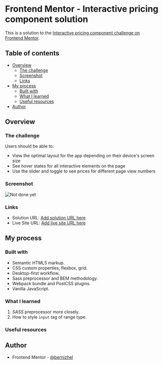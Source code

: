 # Frontend Mentor - Interactive pricing component solution

This is a solution to the [Interactive pricing component challenge on Frontend Mentor](https://www.frontendmentor.io/challenges/interactive-pricing-component-t0m8PIyY8).

## Table of contents

- [Overview](#overview)
    - [The challenge](#the-challenge)
    - [Screenshot](#screenshot)
    - [Links](#links)
- [My process](#my-process)
    - [Built with](#built-with)
    - [What I learned](#what-i-learned)
    - [Useful resources](#useful-resources)
- [Author](#author)

## Overview

### The challenge

Users should be able to:

- View the optimal layout for the app depending on their device's screen size
- See hover states for all interactive elements on the page
- Use the slider and toggle to see prices for different page view numbers

### Screenshot

![Not done yet](./screenshot.jpg)

### Links

- Solution URL: [Add solution URL here]()
- Live Site URL: [Add live site URL here]()

## My process

### Built with

- Semantic HTML5 markup.
- CSS custom properties, flexbox, grid.
- Desktop-first workflow.
- Sass preprocessor and BEM methodology.
- Webpack bundle and PostCSS plugins.
- Vanilla JavaScript.

### What I learned

1. _SASS_ preprocessor more closely.
2. How to style `input` tag of range type.

### Useful resources

## Author

- Frontend Mentor - [@bernizhel](https://www.frontendmentor.io/profile/bernizhel)
